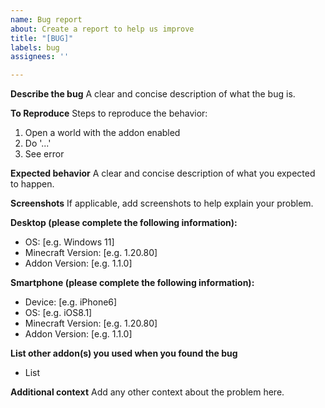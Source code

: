 ```yaml
---
name: Bug report
about: Create a report to help us improve
title: "[BUG]"
labels: bug
assignees: ''

---
```


**Describe the bug**
A clear and concise description of what the bug is.

**To Reproduce**
Steps to reproduce the behavior:
1. Open a world with the addon enabled
2. Do '...'
3. See error

**Expected behavior**
A clear and concise description of what you expected to happen.

**Screenshots**
If applicable, add screenshots to help explain your problem.

**Desktop (please complete the following information):**
 - OS: [e.g. Windows 11]
 - Minecraft Version: [e.g. 1.20.80]
 - Addon Version: [e.g. 1.1.0]

**Smartphone (please complete the following information):**
 - Device: [e.g. iPhone6]
 - OS: [e.g. iOS8.1]
 - Minecraft Version: [e.g. 1.20.80]
 - Addon Version: [e.g. 1.1.0]

**List other addon(s) you used when you found the bug**
 - List

**Additional context**
Add any other context about the problem here.

